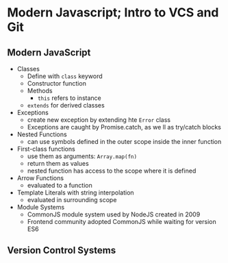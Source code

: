 # Modern Javascript; Intro to VCS and Git

## Modern JavaScript
- Classes
    - Define with `class` keyword
    - Constructor function
    - Methods
        - `this` refers to instance
    - `extends` for derived classes
- Exceptions
    - create new exception by extending hte `Error` class
    - Exceptions are caught by Promise.catch, as we ll as try/catch blocks
- Nested Functions
    - can use symbols defined in the outer scope inside the inner function
- First-class functions
    - use them as arguments: `Array.map(fn)`
    - return them as values
    - nested function has access to the scope where it is defined
- Arrow Functions
    - evaluated to a function
- Template Literals with string interpolation
    - evaluated in surrounding scope
- Module Systems
    - CommonJS module system used by NodeJS created in 2009
    - Frontend community adopted CommonJS while waiting for version ES6

## Version Control Systems